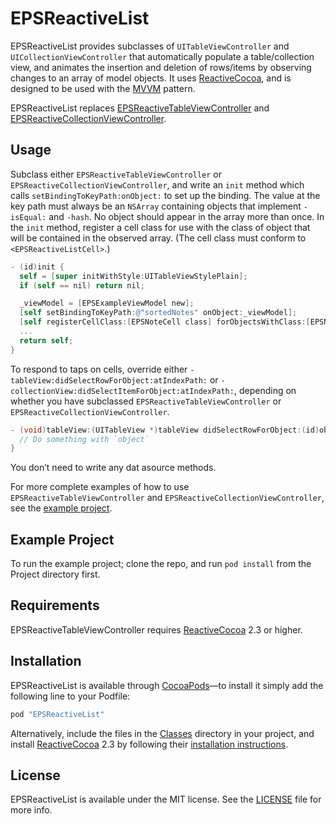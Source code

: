 # EPSReactiveList

EPSReactiveList provides subclasses of `UITableViewController` and `UICollectionViewController` that automatically populate a table/collection view, and animates the insertion and deletion of rows/items by observing changes to an array of model objects. It uses [ReactiveCocoa](https://github.com/ReactiveCocoa/ReactiveCocoa), and is designed to be used with the [MVVM](http://en.wikipedia.org/wiki/Model_View_ViewModel) pattern.

EPSReactiveList replaces [EPSReactiveTableViewController](https://github.com/ElectricPeelSoftware/EPSReactiveTableViewController) and [EPSReactiveCollectionViewController](https://github.com/ElectricPeelSoftware/EPSReactiveCollectionViewController).

## Usage

Subclass either `EPSReactiveTableViewController` or `EPSReactiveCollectionViewController`, and write an `init` method which calls `setBindingToKeyPath:onObject:` to set up the binding. The value at the key path must always be an `NSArray` containing objects that implement `-isEqual:` and `-hash`. No object should appear in the array more than once. In the `init` method, register a cell class for use with the class of object that will be contained in the observed array. (The cell class must conform to `<EPSReactiveListCell>`.)

```objective-c
- (id)init {
  self = [super initWithStyle:UITableViewStylePlain];
  if (self == nil) return nil;

  _viewModel = [EPSExampleViewModel new];
  [self setBindingToKeyPath:@"sortedNotes" onObject:_viewModel];
  [self registerCellClass:[EPSNoteCell class] forObjectsWithClass:[EPSNote class]];
  ...
  return self;
}
```

To respond to taps on cells, override either `-tableView:didSelectRowForObject:atIndexPath:` or `-collectionView:didSelectItemForObject:atIndexPath:`, depending on whether you have subclassed `EPSReactiveTableViewController` or `EPSReactiveCollectionViewController`.

```objective-c
- (void)tableView:(UITableView *)tableView didSelectRowForObject:(id)object atIndexPath:(NSIndexPath *)indexPath {
  // Do something with `object`
}
```

You don’t need to write any dat asource methods.

For more complete examples of how to use `EPSReactiveTableViewController` and `EPSReactiveCollectionViewController`, see the [example project](https://github.com/ElectricPeelSoftware/EPSReactiveList/tree/master/Project).

## Example Project

To run the example project; clone the repo, and run `pod install` from the Project directory first.

## Requirements

EPSReactiveTableViewController requires [ReactiveCocoa](https://github.com/ReactiveCocoa/ReactiveCocoa) 2.3 or higher.

## Installation

EPSReactiveList is available through [CocoaPods](http://cocoapods.org)—to install it simply add the following line to your Podfile:

```ruby
pod "EPSReactiveList"
```

Alternatively, include the files in the [Classes](https://github.com/ElectricPeelSoftware/EPSReactiveList/tree/master/Classes) directory in your project, and install [ReactiveCocoa](https://github.com/ReactiveCocoa/ReactiveCocoa) 2.3 by following their [installation instructions](https://github.com/ReactiveCocoa/ReactiveCocoa/blob/master/README.md#importing-reactivecocoa).

## License

EPSReactiveList is available under the MIT license. See the [LICENSE](https://github.com/ElectricPeelSoftware/EPSReactiveList/blob/master/LICENSE) file for more info.
